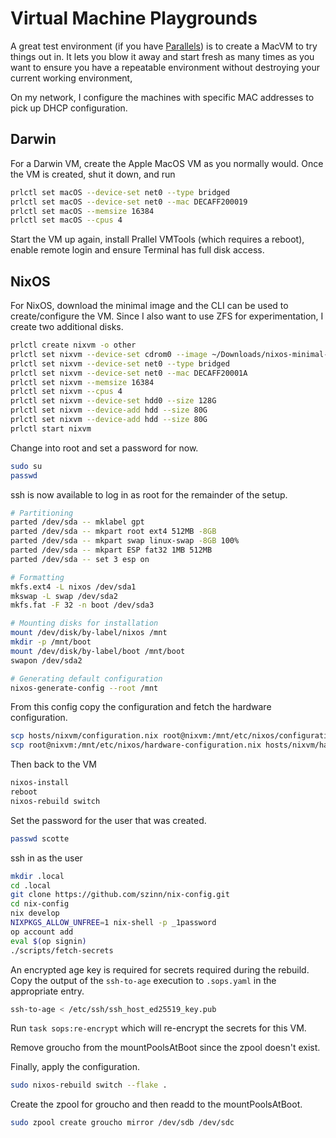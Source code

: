 # Virtual Machine Playgrounds

A great test environment (if you have [Parallels](https://www.parallels.com)) is to create a MacVM to try things out in.
It lets you blow it away and start fresh as many times as you want to ensure you have a repeatable environment without destroying your current working environment,

On my network, I configure the machines with specific MAC addresses to pick up DHCP configuration.

## Darwin

For a Darwin VM, create the Apple MacOS VM as you normally would.
Once the VM is created, shut it down, and run

```sh
prlctl set macOS --device-set net0 --type bridged
prlctl set macOS --device-set net0 --mac DECAFF200019
prlctl set macOS --memsize 16384
prlctl set macOS --cpus 4
```

Start the VM up again, install Prallel VMTools (which requires a reboot), enable remote login and ensure Terminal has full disk access.

## NixOS

For NixOS, download the minimal image and the CLI can be used to create/configure the VM.
Since I also want to use ZFS for experimentation, I create two additional disks.

```sh
prlctl create nixvm -o other
prlctl set nixvm --device-set cdrom0 --image ~/Downloads/nixos-minimal-23.11.1697.781e2a9797ec-aarch64-linux.iso  --connect
prlctl set nixvm --device-set net0 --type bridged
prlctl set nixvm --device-set net0 --mac DECAFF20001A
prlctl set nixvm --memsize 16384
prlctl set nixvm --cpus 4
prlctl set nixvm --device-set hdd0 --size 128G
prlctl set nixvm --device-add hdd --size 80G
prlctl set nixvm --device-add hdd --size 80G
prlctl start nixvm
```

Change into root and set a password for now.

```sh
sudo su
passwd
```

ssh is now available to log in as root for the remainder of the setup.

```sh
# Partitioning
parted /dev/sda -- mklabel gpt
parted /dev/sda -- mkpart root ext4 512MB -8GB
parted /dev/sda -- mkpart swap linux-swap -8GB 100%
parted /dev/sda -- mkpart ESP fat32 1MB 512MB
parted /dev/sda -- set 3 esp on

# Formatting
mkfs.ext4 -L nixos /dev/sda1
mkswap -L swap /dev/sda2
mkfs.fat -F 32 -n boot /dev/sda3

# Mounting disks for installation
mount /dev/disk/by-label/nixos /mnt
mkdir -p /mnt/boot
mount /dev/disk/by-label/boot /mnt/boot
swapon /dev/sda2

# Generating default configuration
nixos-generate-config --root /mnt
```

From this config copy the configuration and fetch the hardware configuration.

```sh
scp hosts/nixvm/configuration.nix root@nixvm:/mnt/etc/nixos/configuration.nix
scp root@nixvm:/mnt/etc/nixos/hardware-configuration.nix hosts/nixvm/hardware-configuration.nix
```

Then back to the VM

```sh
nixos-install
reboot
nixos-rebuild switch
```

Set the password for the user that was created.

```sh
passwd scotte
```

ssh in as the user

```sh
mkdir .local
cd .local
git clone https://github.com/szinn/nix-config.git
cd nix-config
nix develop
NIXPKGS_ALLOW_UNFREE=1 nix-shell -p _1password
op account add
eval $(op signin)
./scripts/fetch-secrets
```

An encrypted age key is required for secrets required during the rebuild.
Copy the output of the `ssh-to-age` execution to `.sops.yaml` in the appropriate entry.

```sh
ssh-to-age < /etc/ssh/ssh_host_ed25519_key.pub
```

Run `task sops:re-encrypt` which will re-encrypt the secrets for this VM.

Remove groucho from the mountPoolsAtBoot since the zpool doesn't exist.

Finally, apply the configuration.

```sh
sudo nixos-rebuild switch --flake .
```

Create the zpool for groucho and then readd to the mountPoolsAtBoot.

```sh
sudo zpool create groucho mirror /dev/sdb /dev/sdc
```
